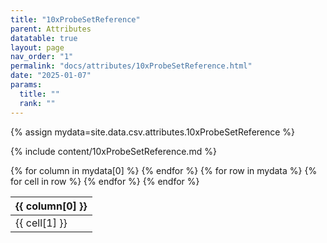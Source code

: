 ```yaml
---
title: "10xProbeSetReference"
parent: Attributes
datatable: true
layout: page
nav_order: "1"
permalink: "docs/attributes/10xProbeSetReference.html"
date: "2025-01-07"
params:
  title: ""
  rank: ""
---
```

{% assign mydata=site.data.csv.attributes.10xProbeSetReference %} 

{% include content/10xProbeSetReference.md %}

<table id="myTable" class="display" style="width:100%">
    <thead>
    {% for column in mydata[0] %}
        <th>{{ column[0] }}</th>
    {% endfor %}
    </thead>
    <tbody>
    {% for row in mydata %}
        <tr>
        {% for cell in row %}
            <td>{{ cell[1] }}</td>
        {% endfor %}
        </tr>
    {% endfor %}
    </tbody>
</table>
<script type="text/javascript">
  $(document).ready(function () {
    $('#myTable').DataTable({
      responsive: true,
      deferRender: false,
      paging: false,
      order: [],
    });
  });
</script>
